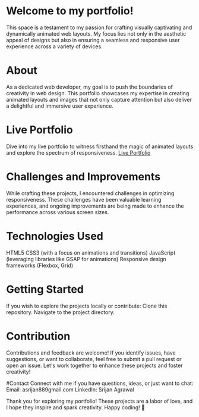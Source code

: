 # Welcome to my portfolio!

This space is a testament to my passion for crafting visually captivating and dynamically animated web layouts. My focus lies not only in the aesthetic appeal of designs but also in ensuring a seamless and responsive user experience across a variety of devices.

# About
As a dedicated web developer, my goal is to push the boundaries of creativity in web design. This portfolio showcases my expertise in creating animated layouts and images that not only capture attention but also deliver a delightful and immersive user experience.

# Live Portfolio
Dive into my live portfolio to witness firsthand the magic of animated layouts and explore the spectrum of responsiveness. [Live Portfolio](https://srijan8899.github.io/My-Portfolio/)

# Challenges and Improvements
While crafting these projects, I encountered challenges in optimizing responsiveness. These challenges have been valuable learning experiences, and ongoing improvements are being made to enhance the performance across various screen sizes.

# Technologies Used
HTML5
CSS3 (with a focus on animations and transitions)
JavaScript (leveraging libraries like GSAP for animations)
Responsive design frameworks (Flexbox, Grid)

# Getting Started
If you wish to explore the projects locally or contribute:
Clone this repository.
Navigate to the project directory.

# Contribution
Contributions and feedback are welcome! If you identify issues, have suggestions, or want to collaborate, feel free to submit a pull request or open an issue. Let's work together to enhance these projects and foster creativity!

#Contact
Connect with me if you have questions, ideas, or just want to chat:
Email: asrijan889gmail.com
LinkedIn: Srijan Agrawal

Thank you for exploring my portfolio! These projects are a labor of love, and I hope they inspire and spark creativity. Happy coding! 🚀
